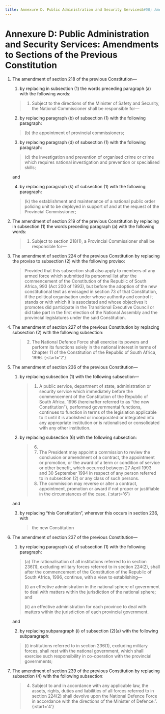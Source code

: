 ```yaml
---
title: Annexure D. Public Administration and Security Services&#58; Amendments to Sections of the Previous Constitution
---
```


# Annexure D: Public Administration and Security Services: Amendments to Sections of the Previous Constitution

1.	The amendment of section 218 of the previous Constitution—
	1.	by replacing in subsection (1) the words preceding paragraph (a) with the following words:

	> 1.	Subject to the directions of the Minister of Safety and Security, the National Commissioner shall be responsible for—
	
	2.	by replacing paragraph (b) of subsection (1) with the following paragraph:
	
	> (b) the appointment of provincial commissioners;
	
	3.	by replacing paragraph (d) of subsection (1) with the following paragraph:
	
	> (d) the investigation and prevention of organised crime or crime which requires national investigation and prevention or specialised skills;
	
	and

	4.	by replacing paragraph (k) of subsection (1) with the following paragraph:
	
	> (k) the establishment and maintenance of a national public order policing unit to be deployed in support of and at the request of the Provincial Commissioner;
	
2.	The amendment of section 219 of the previous Constitution by replacing in subsection (1) the words preceding paragraph (a) with the following words:

	> 1.	Subject to section 218(1), a Provincial Commissioner shall be responsible for—
	
3.	The amendment of section 224 of the previous Constitution by replacing the proviso to subsection (2) with the following proviso:

	> Provided that this subsection shall also apply to members of any armed force which submitted its personnel list after the commencement of the Constitution of the Republic of South Africa, 993 (Act 200 of 1993), but before the adoption of the new constitutional text as envisaged in section 73 of that Constitution, if the political organisation under whose authority and control it stands or with which it is associated and whose objectives it promotes did participate in the Transitional Executive Council or did take part in the first election of the National Assembly and the provincial legislatures under the said Constitution.

4.	The amendment of section 227 of the previous Constitution by replacing subsection (2) with the following subsection:

	> 2. The National Defence Force shall exercise its powers and perform its functions solely in the national interest in terms of Chapter 11 of the Constitution of the Republic of South Africa, 1996.
	> {:start='2'}

5.	The amendment of section 236 of the previous Constitution—
	1.	by replacing subsection (1) with the following subsection—
	
		> 1.	A public service, department of state, administration or security service which immediately before the commencement of the Constitution of the Republic of South Africa, 1996 (hereinafter referred to as “the new Constitution”), performed governmental functions, continues to function in terms of the legislation applicable to it until it is abolished or incorporated or integrated into any appropriate institution or is rationalised or consolidated with any other institution.

	2.	by replacing subsection (6) with the following subsection:
	
		> 6.	
		> 	1.	The President may appoint a commission to review the conclusion or amendment of a contract, the appointment or promotion, or the award of a term or condition of service or other benefit, which occurred between 27 April 1993 and 30 September 1994 in respect of any person referred to in subsection (2) or any class of such persons.
		> 	2.	The commission may reverse or alter a contract, appointment, promotion or award if not proper or justifiable in the circumstances of the case.
		> {:start='6'}
	
	and

	3.	by replacing “this Constitution”, wherever this occurs in section 236, with
	
		> the new Constitution

6.	The amendment of section 237 of the previous Constitution—
	1.	by replacing paragraph (a) of subsection (1) with the following paragraph:
	
	> (a) The rationalisation of all institutions referred to in section 236(1), excluding military forces referred to in section 224(2), shall after the commencement of the Constitution of the Republic of South Africa, 1996, continue, with a view to establishing—
	>
	> (i) an effective administration in the national sphere of government to deal with matters within the jurisdiction of the national sphere; and
	> 
	> (ii) an effective administration for each province to deal with matters within the jurisdiction of each provincial government.
	
	and
	
	2.	by replacing subparagraph (i) of subsection (2)(a) with the following subparagraph:
	
	> (i) institutions referred to in section 236(1), excluding military forces, shall rest with the national government, which shall exercise such responsibility in co-operation with the provincial governments;

7.	The amendment of section 239 of the previous Constitution by replacing subsection (4) with the following subsection:

	> 4.	Subject to and in accordance with any applicable law, the assets, rights, duties and liabilities of all forces referred to in section 224(2) shall devolve upon the National Defence Force in accordance with the directions of the Minister of Defence.”.
	> {:start='4'}
